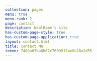 ```yaml
---
collection: pages
menu: true
menu-rank: 2
page: contact
description: NealRame's site
has-custom-page-style: true
has-custom-page-application: true
layout: contact.html
title: Contact Me
token: 7489a07ba6b67c76099174e8b28a2d55
---
```

